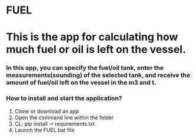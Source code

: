 ﻿# FUEL

<h1>This is the app for calculating how much fuel or oil is left on the vessel.</h1>

<h3>In this app, you can specify the fuel/oil tank, enter the measurements(sounding) of the selected tank, and receive the amount of fuel/oil left on the vessel in the m3 and t.</h3>

<h3>How to install and start the application?</h3>

1. Clone or download an app
2. Open the command line within the folder
3. CL: pip install -r requirements.txt
4. Launch the FUEL.bat file

